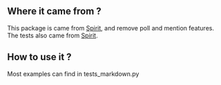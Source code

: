 ## Where it came from ?

This package is came from [Spirit](https://github.com/nitely/Spirit), and remove poll and mention features.  
The tests also came from [Spirit](https://github.com/nitely/Spirit).

## How to use it ?

Most examples can find in tests_markdown.py  

